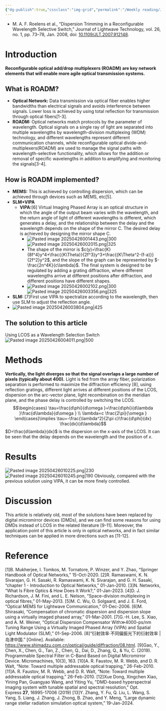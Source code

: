 ```yaml
---
{"dg-publish":true,"cssclass":"img-grid","permalink":"/Weekly reading/Journal of Lightwave Technology; Wavelength Selective Switch; ROADM/","dgPassFrontmatter":true,"created":"2025-04-25T22:27:07.540+08:00","updated":"2025-04-26T01:16:42.000+08:00"}
---
```


- M. A. F. Roelens et al., “Dispersion Trimming in a Reconfigurable Wavelength Selective Switch,” Journal of Lightwave Technology, vol. 26, no. 1, pp. 73–78, Jan. 2008, doi: [10.1109/JLT.2007.912148](https://doi.org/10.1109/JLT.2007.912148).
# Introduction
**Reconfigurable optical add/drop multiplexers (ROADM) are key network elements that will enable more agile optical transmission systems.**
## What is ROADM?
- **Optical Network:** Data transmission via optical fiber enables higher bandwidths than electrical signals and avoids interference between signals. Lower loss is achieved by using total reflection for transmission through optical fibers[1-3]. 
- **ROADM:** Optical networks match protocols by the parameter of wavelength. Optical signals on a single ray of light are separated into multiple wavelengths by wavelength-division multiplexing (WDM) technology, and different wavelengths represent different communication channels, while reconfigurable optical divide-and-multiplexers(ROADM) are used to manage the signal paths with wavelength-selective functionality, which allows for the addition or removal of specific wavelengths in addition to amplifying and monitoring the signals[3-4].
## How is ROADM implemented?
- **MEMS:** This is achieved by controlling dispersion, which can be achieved through devices such as  MEMS, etc[5].
- **SLM+VIPA**
	- **VIPA:**[6] Virtual Imaging Phased Array is an optical structure in which the angle of the output beam varies with the wavelength, and the return angle of light of different wavelengths is different, which generates a delay, and the relationship between the delay and the wavelength depends on the shape of the mirror C. The desired delay is achieved by designing the mirror shape C.
		- ![Pasted image 20250426001443.png|300](/img/user/Weekly%20reading/Pasted%20image%2020250426001443.png)![Pasted image 20250426002015.png|325](/img/user/Weekly%20reading/Pasted%20image%2020250426002015.png)
		- The shape of the mirror is $c(y)=\frac{K}{8f^4}y^4+\frac{{K\Theta}}{2f^3}y^3+\frac{{K\Theta^2-(f-a)}}{2f^2}y^2$, and the slope of the graph can be represented by $-\frac{2n^4K}{c\lambda}$. The final system is designed to be regulated by adding a grating diffraction, where different wavelengths arrive at different positions after diffraction, and different positions have different shapes.
		- ![Pasted image 20250426002102.png|300](/img/user/Weekly%20reading/Pasted%20image%2020250426002102.png)![Pasted image 20250426003356.png|325](/img/user/Weekly%20reading/Pasted%20image%2020250426003356.png)
- **SLM:** [7]First use VIPA to spectralize according to the wavelength, then use SLM to adjust the reflection angle.
- ![Pasted image 20250426003804.png|425](/img/user/Weekly%20reading/Pasted%20image%2020250426003804.png)
## The solution to this article
Using LCOS as a Wavelength Selection Switch
![Pasted image 20250426004011.png|500](/img/user/Weekly%20reading/Pasted%20image%2020250426004011.png)
# Methods
**Vertically, the light diverges so that the signal overlaps a large number of pixels (typically about 400).**
Light is fed from the array fiber, polarization separation is performed to maximize the diffraction efficiency [8], using reflection gratings, different light arrives at different positions of the LCOS, dispersion on the arc-vector plane, light recombination on the meridian plane, and the phase delay is controlled by switching the LCOS.
$$\begin{cases}
\tau=\frac{d\phi}{d\omega }=\frac{d\phi}{d\lambda }\frac{d\lambda}{d\omega } \\
\lambda=c \frac{2\pi}{\omega }
\end{cases}\implies \tau=-\frac{\lambda^2}{2\pi c}\frac{d\phi}{dx} \frac{dx}{d\lambda}$$
$D=\frac{d\lambda}{dx}$ is the dispersion on the x-axis of the LCOS. It can be seen that the delay depends on the wavelength and the position of $x$.
# Results
![Pasted image 20250426010225.png|230](/img/user/Pasted%20image%2020250426010225.png)![Pasted image 20250426010245.png|190](/img/user/Pasted%20image%2020250426010245.png)
Obviously, compared with the previous solution using VIPA, it can be more finely controlled.
# Discussion
This article is relatively old, most of the solutions have been replaced by digital micromirror devices (DMDs), and we can find some reasons for using DMDs instead of LCOS in the related literature [9-11]. Moreover, the application point of this article is only in optical networks, and in fact similar techniques can be applied in more directions such as [11-12].
# Reference
[1]B. Mukherjee, I. Tomkos, M. Tornatore, P. Winzer, and Y. Zhao, “Springer Handbook of Optical Networks,” 15-Oct-2020. 
[2]R. Ramaswami, K. N. Sivarajan, G. H. Sasaki, R. Ramaswami, K. N. Sivarajan, and G. H. Sasaki, “chapter 1 - Introduction to Optical Networks,” 01-Jan-2010. 
[3]N. Networks, “What Is Fibre Optics & How Does It Work?,” 01-Jan-2023. 
[4]D. J. Richardson, J. M. Fini, and L. E. Nelson, “Space-division multiplexing in optical fibres,” 01-May-2013. 
[5]M. C. Wu, O. Solgaard, and J. E. Ford, “Optical MEMS for Lightwave Communication,” 01-Dec-2006. 
[6]M. Shirasaki, “Compensation of chromatic dispersion and dispersion slope using a virtually imaged phased array,” 01-Mar-2001. 
[7]G.-H. Lee, S. Xiao, and A. M. Weiner, “Optical Dispersion Compensator With≫4000-ps/nm Tuning Range Using a Virtually Imaged Phased Array (VIPA) and Spatial Light Modulator (SLM),” 01-Sep-2006.
[8]“衍射效率·不同偏振光下的衍射效率 | 岛津中国.” [Online]. Available: https://www.shimadzu.com.cn/optical/guide/diffraction/08.html. 
[9]Gao, Y., Chen, X., Chen, G., Tan, Z., Chen, Q., Dai, D., Zhang, Q., & Yu, C. (2019). Programmable Spectral Filter in C-Band Based on Digital Micromirror Device. Micromachines, 10(3), 163.
[10]A. R. Faustov, M. R. Webb, and D. R. Walt, “Note: Toward multiple addressable optical trapping,” 26-Feb-2010.
[11]A. R. Faustov, M. R. Webb, and D. R. Walt, “Note: Toward multiple addressable optical trapping,” 26-Feb-2010. 
[12]Xue Dong, Xingchen Xiao, Yining Pan, Guangyao Wang, and Yiting Yu, "DMD-based hyperspectral imaging system with tunable spatial and spectral resolution," Opt. Express **27**, 16995-17006 (2019)
[13]Y. Zhang, Y. Fu, Q. Liu, L. Wang, S. Yang, S. Liang, J. Zhang, J. Zhong, B. Zhao, and Y. Meng, “Large dynamic range stellar radiation simulation optical system,” 19-Jan-2024. 